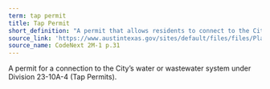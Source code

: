 ```yaml
---
term: tap permit
title: Tap Permit
short_definition: "A permit that allows residents to connect to the City's water or wastewater system."
source_link: 'https://www.austintexas.gov/sites/default/files/files/Planning/CodeNEXT/ALDC_PRD_23_LandDevelopmentCode_Combined_2017_0130_web.pdf'
source_name: CodeNext 2M-1 p.31
---
```



A permit for a connection to the City’s water or wastewater system under Division 23-10A-4 (Tap Permits).